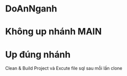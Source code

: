 # DoAnNganh
# Không up nhánh MAIN
# Up đúng nhánh
Clean & Build Project và Excute file sql sau mỗi lần clone
